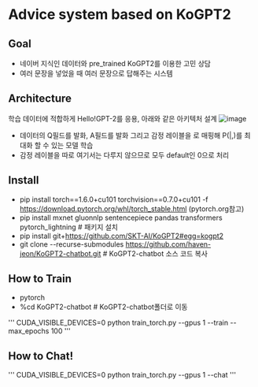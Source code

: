 # Advice system based on KoGPT2
## Goal
- 네이버 지식인 데이터와 pre_trained KoGPT2를 이용한 고민 상담
- 여러 문장을 넣었을 때 여러 문장으로 답해주는 시스템

## Architecture
학습 데이터에 적합하게 Hello!GPT-2를 응용, 아래와 같은 아키텍처 설계
![image](https://user-images.githubusercontent.com/63282303/89848090-a106c280-dbc0-11ea-9722-c032b2f5dd0b.png)
- 데이터의 Q필드를 <usr> 발화, A필드를 <sys>발화 그리고 감정 레이블을 <sent>로 매핑해 P(<sys>|<usr>,<sent>)를 최대화 할 수 있는 모델 학습
- 감정 레이블을 따로 여기서는 다루지 않으므로 모두 default인 0으로 처리

## Install
- pip install torch==1.6.0+cu101 torchvision==0.7.0+cu101 -f https://download.pytorch.org/whl/torch_stable.html (pytorch.org참고)
- pip install mxnet gluonnlp sentencepiece pandas transformers pytorch_lightning  # 패키지 설치
- pip install git+https://github.com/SKT-AI/KoGPT2#egg=kogpt2
- git clone --recurse-submodules https://github.com/haven-jeon/KoGPT2-chatbot.git  # KoGPT2-chatbot 소스 코드 복사


## How to Train
- pytorch
- %cd KoGPT2-chatbot  # KoGPT2-chatbot폴더로 이동

'''
CUDA_VISIBLE_DEVICES=0 python train_torch.py --gpus 1 --train --max_epochs 100
'''

## How to Chat!

'''
CUDA_VISIBLE_DEVICES=0 python train_torch.py --gpus 1 --chat
'''
